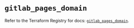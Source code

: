 # `gitlab_pages_domain`

Refer to the Terraform Registry for docs: [`gitlab_pages_domain`](https://registry.terraform.io/providers/gitlabhq/gitlab/17.3.0/docs/resources/pages_domain).
